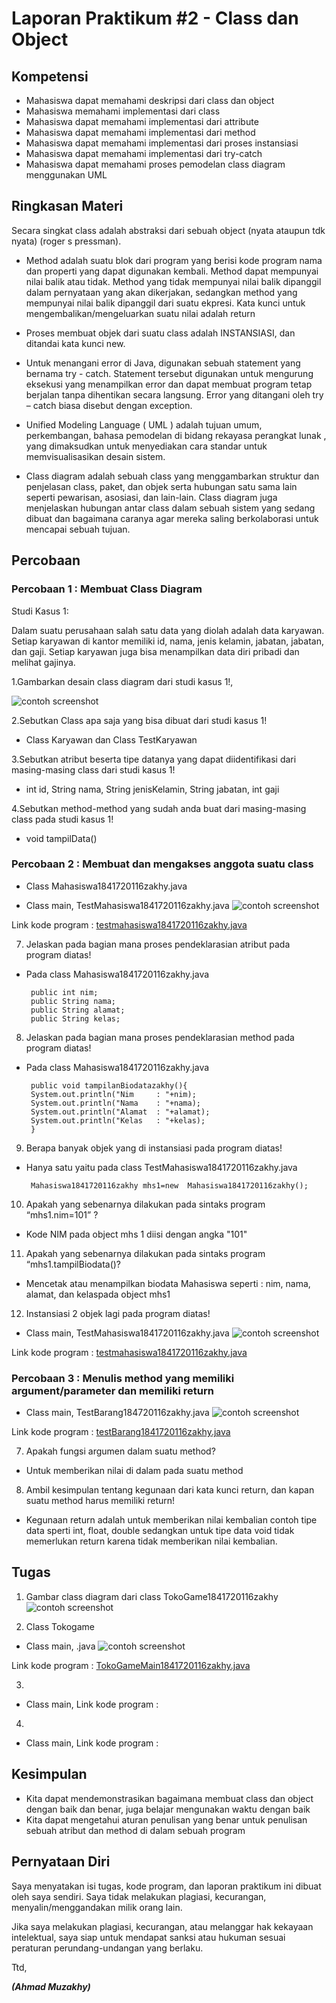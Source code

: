 # Laporan Praktikum #2 - Class dan Object

## Kompetensi

-  Mahasiswa dapat memahami deskripsi dari class dan object
-   Mahasiswa memahami implementasi dari class
-   Mahasiswa dapat memahami implementasi dari attribute
-   Mahasiswa dapat memahami implementasi dari method
-   Mahasiswa dapat memahami implementasi dari proses instansiasi
-   Mahasiswa dapat memahami implementasi dari try-catch
-   Mahasiswa dapat memahami proses pemodelan class diagram menggunakan UML

## Ringkasan Materi

Secara singkat class adalah abstraksi dari sebuah object (nyata ataupun tdk nyata) (roger s pressman). 

-   Method adalah suatu blok dari program yang berisi kode program nama dan properti yang dapat digunakan kembali. Method dapat mempunyai nilai balik atau tidak. Method yang tidak mempunyai nilai balik dipanggil dalam pernyataan yang akan dikerjakan, sedangkan method yang mempunyai nilai balik dipanggil dari suatu ekpresi. Kata kunci untuk mengembalikan/mengeluarkan suatu nilai adalah return

-   Proses membuat objek dari suatu class adalah INSTANSIASI, dan ditandai kata kunci new. 

-   Untuk menangani error di Java, digunakan sebuah statement yang bernama try - catch. Statement tersebut digunakan untuk mengurung eksekusi yang menampilkan error dan dapat membuat program tetap berjalan tanpa dihentikan secara langsung. Error yang ditangani oleh try – catch biasa disebut dengan exception.

-   Unified Modeling Language ( UML ) adalah tujuan umum, perkembangan, bahasa pemodelan di bidang rekayasa perangkat lunak , yang dimaksudkan untuk menyediakan cara standar untuk memvisualisasikan desain sistem. 

-   Class diagram adalah sebuah class yang menggambarkan struktur dan penjelasan class, paket, dan objek serta hubungan satu sama lain seperti pewarisan, asosiasi, dan lain-lain. Class diagram juga menjelaskan hubungan antar class dalam sebuah sistem yang sedang dibuat dan bagaimana caranya agar mereka saling berkolaborasi untuk mencapai sebuah tujuan.

## Percobaan

### Percobaan 1 : Membuat Class Diagram

Studi Kasus 1:

Dalam suatu perusahaan salah satu data yang diolah adalah data karyawan. Setiap karyawan di kantor memiliki id, nama, jenis kelamin, jabatan, jabatan, dan gaji. Setiap karyawan juga bisa menampilkan data diri pribadi dan melihat gajinya.

1.Gambarkan desain class diagram dari studi kasus 1!,

![contoh screenshot](img/karyawan.JPG)

2.Sebutkan Class apa saja yang bisa dibuat dari studi kasus 1!
-   Class Karyawan dan Class TestKaryawan

3.Sebutkan atribut beserta tipe datanya yang dapat diidentifikasi dari masing-masing class dari studi kasus 1!
-   int id, String nama, String jenisKelamin, String jabatan, int gaji

4.Sebutkan method-method yang sudah anda buat dari masing-masing class pada studi kasus 1!
-   void tampilData()

### Percobaan 2 : Membuat dan mengakses anggota suatu class

- Class Mahasiswa1841720116zakhy.java

- Class main, TestMahasiswa1841720116zakhy.java
![contoh screenshot](img/Capture.JPG)

Link kode program : [testmahasiswa1841720116zakhy.java](../../src/2_Class_dan_Object/testmahasiswa1841720116zakhy.java)

7. Jelaskan pada bagian mana proses pendeklarasian atribut pada program diatas!
-  Pada class Mahasiswa1841720116zakhy.java

        public int nim;
        public String nama;
        public String alamat;
        public String kelas;

8. Jelaskan pada bagian mana proses pendeklarasian method pada program diatas!
-  Pada class Mahasiswa1841720116zakhy.java

        public void tampilanBiodatazakhy(){
        System.out.println("Nim     : "+nim);
        System.out.println("Nama    : "+nama);
        System.out.println("Alamat  : "+alamat);
        System.out.println("Kelas   : "+kelas);
        }

9. Berapa banyak objek yang di instansiasi pada program diatas!
-  Hanya satu yaitu pada class TestMahasiswa1841720116zakhy.java

        Mahasiswa1841720116zakhy mhs1=new  Mahasiswa1841720116zakhy();

10. Apakah yang sebenarnya dilakukan pada sintaks program “mhs1.nim=101” ?
-   Kode NIM pada object mhs 1 diisi dengan angka "101"

11. Apakah yang sebenarnya dilakukan pada sintaks program “mhs1.tampilBiodata()?
-   Mencetak atau menampilkan biodata Mahasiswa seperti : nim, nama, alamat, dan kelaspada object mhs1

12. Instansiasi 2 objek lagi pada program diatas!
-   Class main, TestMahasiswa1841720116zakhy.java
![contoh screenshot](img/Capture.JPG)

Link kode program : [testmahasiswa1841720116zakhy.java](../../src/2_Class_dan_Object/testmahasiswa1841720116zakhy.java)

### Percobaan 3 : Menulis method yang memiliki argument/parameter dan memiliki return


- Class main, TestBarang184720116zakhy.java
![contoh screenshot](img/2.JPG)

Link kode program : [testBarang1841720116zakhy.java](../../src/2_Class_dan_Object/testBarang1841720116zakhy.java)

7. Apakah fungsi argumen dalam suatu method?
-  Untuk memberikan nilai di dalam pada suatu method 

8. Ambil kesimpulan tentang kegunaan dari kata kunci return, dan kapan suatu method harus memiliki return!
-  Kegunaan return adalah untuk memberikan nilai kembalian contoh tipe data sperti int, float, double sedangkan untuk tipe data void tidak memerlukan return karena tidak memberikan nilai kembalian. 

## Tugas
1. Gambar class diagram dari class TokoGame1841720116zakhy
![contoh screenshot](img/tugas.JPG)

2. Class Tokogame
- Class main, .java 
![contoh screenshot](img/3.JPG)

Link kode program : [TokoGameMain1841720116zakhy.java](../../src/2_Class_dan_Object/TokoGameMain1841720116zakhy.java)

3.
- Class main,
Link kode program :
4.
- Class main,
Link kode program :

## Kesimpulan
- Kita dapat mendemonstrasikan bagaimana membuat class dan object dengan baik dan benar, juga belajar mengunakan waktu dengan baik
- Kita dapat mengetahui aturan penulisan yang benar untuk penulisan sebuah atribut dan method di dalam sebuah program

## Pernyataan Diri

Saya menyatakan isi tugas, kode program, dan laporan praktikum ini dibuat oleh saya sendiri. Saya tidak melakukan plagiasi, kecurangan, menyalin/menggandakan milik orang lain.

Jika saya melakukan plagiasi, kecurangan, atau melanggar hak kekayaan intelektual, saya siap untuk mendapat sanksi atau hukuman sesuai peraturan perundang-undangan yang berlaku.

Ttd,

***(Ahmad Muzakhy)***